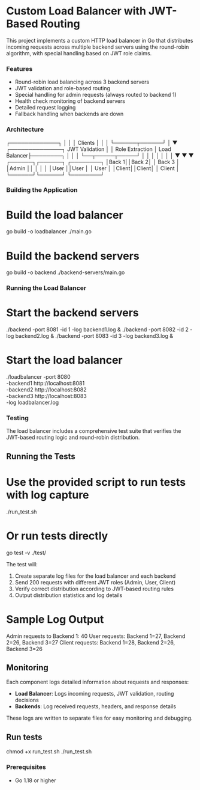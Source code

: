 # Custom Load Balancer with JWT-Based Routing

This project implements a custom HTTP load balancer in Go that distributes incoming requests across multiple backend servers using the round-robin algorithm, with special handling based on JWT role claims.

### Features

- Round-robin load balancing across 3 backend servers
- JWT validation and role-based routing
- Special handling for admin requests (always routed to backend 1)
- Health check monitoring of backend servers
- Detailed request logging
- Fallback handling when backends are down

### Architecture

┌─────────────┐
│             │
│   Clients   │
│             │
└──────┬──────┘
       │
       ▼
┌──────────────┐    JWT Validation
│              │    Role Extraction
│ Load Balancer├────────┐
│              │        │
└──┬─────┬─────┘        │
   │     │              │
   │     │              │
   ▼     ▼              ▼
┌──────┐┌──────┐  ┌────────┐
│Back 1││Back 2│  │ Back 3 │
│Admin ││      │  │        │
│User  ││User  │  │ User   │
│Client││Client│  │ Client │
└──────┘└──────┘  └────────┘

### Building the Application

# Build the load balancer
go build -o loadbalancer ./main.go

# Build the backend servers
go build -o backend ./backend-servers/main.go

### Running the Load Balancer

# Start the backend servers
./backend -port 8081 -id 1 -log backend1.log &
./backend -port 8082 -id 2 -log backend2.log &
./backend -port 8083 -id 3 -log backend3.log &

# Start the load balancer
./loadbalancer -port 8080 \
  -backend1 http://localhost:8081 \
  -backend2 http://localhost:8082 \
  -backend3 http://localhost:8083 \
  -log loadbalancer.log

### Testing

The load balancer includes a comprehensive test suite that verifies the JWT-based routing logic and round-robin distribution.

## Running the Tests

# Use the provided script to run tests with log capture
./run_test.sh

# Or run tests directly
go test -v ./test/

The test will:

1. Create separate log files for the load balancer and each backend
2. Send 200 requests with different JWT roles (Admin, User, Client)
3. Verify correct distribution according to JWT-based routing rules
4. Output distribution statistics and log details

# Sample Log Output

Admin requests to Backend 1: 40
User requests: Backend 1=27, Backend 2=26, Backend 3=27
Client requests: Backend 1=28, Backend 2=26, Backend 3=26

## Monitoring

Each component logs detailed information about requests and responses:

- **Load Balancer**: Logs incoming requests, JWT validation, routing decisions
- **Backends**: Log received requests, headers, and response details


These logs are written to separate files for easy monitoring and debugging.

## Run tests

chmod +x run_test.sh
./run_test.sh 

### Prerequisites

- Go 1.18 or higher

